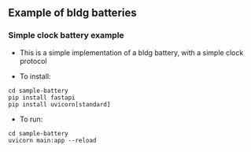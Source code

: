 ## Example of bldg batteries


### Simple clock battery example

* This is a simple implementation of a bldg battery, with a simple clock protocol

* To install: 
```
cd sample-battery
pip install fastapi
pip install uvicorn[standard]
```

* To run: 
```
cd sample-battery
uvicorn main:app --reload
```
